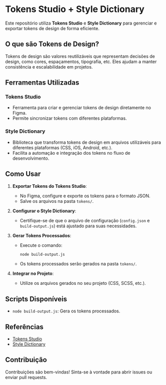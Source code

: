 # Tokens Studio + Style Dictionary

Este repositório utiliza **Tokens Studio** e **Style Dictionary** para gerenciar e exportar tokens de design de forma eficiente.

## O que são Tokens de Design?

Tokens de design são valores reutilizáveis que representam decisões de design, como cores, espaçamentos, tipografia, etc. Eles ajudam a manter consistência e escalabilidade em projetos.

## Ferramentas Utilizadas

### Tokens Studio
- Ferramenta para criar e gerenciar tokens de design diretamente no Figma.
- Permite sincronizar tokens com diferentes plataformas.

### Style Dictionary
- Biblioteca que transforma tokens de design em arquivos utilizáveis para diferentes plataformas (CSS, iOS, Android, etc.).
- Facilita a automação e integração dos tokens no fluxo de desenvolvimento.

## Como Usar

1. **Exportar Tokens do Tokens Studio**:
    - No Figma, configure e exporte os tokens para o formato JSON.
    - Salve os arquivos na pasta `tokens/`.

2. **Configurar o Style Dictionary**:
    - Certifique-se de que o arquivo de configuração (`config.json` e `build-output.js`) está ajustado para suas necessidades.

3. **Gerar Tokens Processados**:
    - Execute o comando:
      ```bash
      node build-output.js
      ```
    - Os tokens processados serão gerados na pasta `tokens/`.

4. **Integrar no Projeto**:
    - Utilize os arquivos gerados no seu projeto (CSS, SCSS, etc.).

## Scripts Disponíveis

- `node build-output.js`: Gera os tokens processados.

## Referências

- [Tokens Studio](https://tokens.studio/)
- [Style Dictionary](https://amzn.github.io/style-dictionary/)

## Contribuição

Contribuições são bem-vindas! Sinta-se à vontade para abrir issues ou enviar pull requests.

